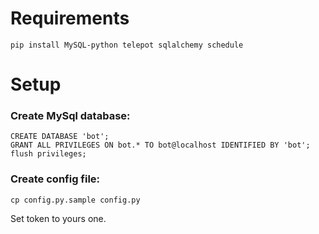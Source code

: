 # Requirements
```
pip install MySQL-python telepot sqlalchemy schedule
```
# Setup
### Create MySql database:

```
CREATE DATABASE 'bot';
GRANT ALL PRIVILEGES ON bot.* TO bot@localhost IDENTIFIED BY 'bot';
flush privileges;
```

### Create config file:

```
cp config.py.sample config.py
```
Set token to yours one.
